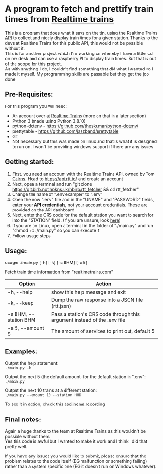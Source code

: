 # A program to fetch and prettify train times from [Realtime trains](https://realtimetrains.com/)  
This is a program that does what it says on the tin, using the [Realtime Trains API](https://api.rtt.io/) to collect and nicely display train times for a given station. Thanks to the devs at Realtime Trains for this public API, this would not be possible without it.  
This is for another project which I'm working on whereby I have a little lcd on my desk and can use a raspberry PI to display train times. But that is out of the scope for this project.  
As with anything I do, I couldn't find something that did what I wanted so I made it myself. My programming skills are passable but they get the job done.  
## Pre-Requisites:  
For this program you will need:  
- An account over at [Realtime Trains](https://realtimetrains.com/) (more on that in a later section)  
- Python 3 (made using Python 3.8.10)  
- python-dotenv - https://github.com/theskumar/python-dotenv/
- prettytable - https://github.com/jazzband/prettytable  
- Git
- Not necessary but this was made on linux and that is what it is designed to run on. I won't be providing windows support if there are any issues
  
## Getting started:  
1. First, you need an account with the Realtime Trains API, owned by [Tom Cairns](https://twitter.com/swlines). Head to https://api.rtt.io/ and create an account
2. Next, open a terminal and run "git clone https://git.birb.not.hpkns.uk/hbirb/rtt_fetcher && cd rtt_fetcher"
3. Change the name of ".env.example" to ".env"
4. Open the now ".env" file and in the "UNAME" and "PASSWORD" fields, enter your **API credentials**, not your account credentials. These are provided on the API dashboard
5. Next, enter the CRS code for the default station you want to search for into the "STATION" field. (If you are unsure, look [here](http://www.railwaycodes.org.uk/crs/crs0.shtm))  
6. If you are on Linux, open a terminal in the folder of "./main.py" and run "chmod +x ./main.py" so you can execute it  
7. Follow usage steps  
  
## Usage:  
usage: ./main.py [-h] [-k] [-s BHM] [-a 5]  
  
Fetch train time information from "realtimetrains.com"  
  
<!-- options:  
&emsp;-h, --help&emsp;&emsp;&emsp;&emsp;&emsp;&emsp;&emsp;&emsp;show this help message and exit  
&emsp;-k, --keep &emsp;&emsp;&emsp;&emsp;&emsp;&emsp;&emsp;&nbsp;&nbsp;Dump the raw JSON into a file (rtt.json)   
&emsp;-s BHM, --station BHM&emsp;&emsp;Passing a station's CRS code through argument instead of in the .env file                    
&emsp;-a 5, --amount 5&emsp;&emsp;&emsp;&emsp;&emsp;The amount of services to print out, default 5  
-->

| Option                | Action                                                                   |
|-----------------------|--------------------------------------------------------------------------|
| -h, --help            | show this help message and exit                                          |
| -k, --keep            | Dump the raw response into a JSON file (rtt.json)                        |
| -s BHM, --station BHM | Pass a station's CRS code through this argument instead of the .env file |
| -a 5, --amount 5      | The amount of services to print out, default 5                           |  
## Examples:  
Output the help statement:  
`./main.py -h`  
  
Output the next 5 (the default amount) for the default station in ".env":  
`./main.py`  

Output the next 10 trains at a different station:  
`./main.py --amount 10 --station HHD`  
  
To see it in action, check this [asciinema recording](https://asciinema.org/a/563950)
## Final notes:  
Again a huge thanks to the team at Realtime Trains as this wouldn't be possible without them.  
Yes this code is awful but I wanted to make it work and I think I did that pretty well.  
  
If you have any issues you would like to submit, please ensure that the problem relates to the code itself (EG malfunction or something failing) rather than a system specific one (EG it doesn't run on Windows whatever).

